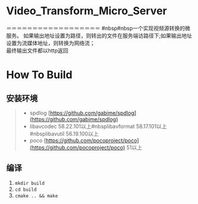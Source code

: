 # Video_Transform_Micro_Server
＝＝＝＝＝＝＝＝＝＝＝＝＝＝＝＝＝＝
#nbsp#nbsp一个实现视频源转换的微服务。 如果输出地址设置为路径，则转出的文件在服务端访路径下;如果输出地址设置为流媒体地址，则转换为网络流；  
最终输出文件都以http返回

# How To Build
## 安装环境
>+ spdlog [https://github.com/gabime/spdlog](https://github.com/gabime/spdlog)
>+ libavcodec 58.22.101以上#nbsplibavformat 58.17.101以上#nbsplibavutil 56.19.100以上
>+ poco [https://github.com/pocoproject/poco](https://github.com/pocoproject/poco) 51以上
## 编译
1. `mkdir build`
2. `cd build`
3. `cmake .. && make`